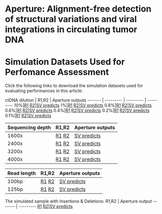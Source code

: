 # Aperture: Alignment-free detection of structural variations and viral integrations in circulating tumor DNA  
  
[comment]: <> (For citing Aperture and for an overview of the Aperture algorithms, refer to our open access article:)  

[comment]: <> (**Aperture: Alignment-free detection of structural variations and viral integrations in circulating tumor DNA**)
[comment]: <> (Hongchao Liu, Huihui Yin, Guangyu Li, Junling Li, Xiaoyue Wang.)  
  
# Simulation Datasets Used for Perfomance Assessment  
  
Click the following links to download the simulation datasets used for evaluating performances in this article:  
  
ctDNA dilution | R1,R2 | Aperture outputs
------- | --------- | --------- | ---------
10%|[R1](https://ndownloader.figshare.com/files/26914610)  [R2](https://ndownloader.figshare.com/files/24730013)|[SV predicts](https://ndownloader.figshare.com/files/28482234)
1%|[R1](https://ndownloader.figshare.com/files/26914715)  [R2](https://ndownloader.figshare.com/files/24730121)|[SV predicts](https://ndownloader.figshare.com/files/28482237)
0.8%|[R1](https://ndownloader.figshare.com/files/26914718)  [R2](https://ndownloader.figshare.com/files/24730259)|[SV predicts](https://ndownloader.figshare.com/files/28482252)
0.6%|[R1](https://ndownloader.figshare.com/files/26914721)  [R2](https://ndownloader.figshare.com/files/24730178)|[SV predicts](https://ndownloader.figshare.com/files/28482249)
0.4%|[R1](https://ndownloader.figshare.com/files/26914766)  [R2](https://ndownloader.figshare.com/files/24730352)|[SV predicts](https://ndownloader.figshare.com/files/28482246)
0.2%|[R1](https://ndownloader.figshare.com/files/26914769)  [R2](https://ndownloader.figshare.com/files/24730379)|[SV predicts](https://ndownloader.figshare.com/files/28482243)
0.1%|[R1](https://ndownloader.figshare.com/files/26914772)  [R2](https://ndownloader.figshare.com/files/24730523)|[SV predicts](https://ndownloader.figshare.com/files/28482240)
  
   
   
Sequencing depth | R1,R2 | Aperture outputs
------- | --------- | ---------
1600x|[R1](https://ndownloader.figshare.com/files/28456884) [R2](https://ndownloader.figshare.com/files/28456914)|[SV predicts](https://ndownloader.figshare.com/files/28482489)
2400x|[R1](https://ndownloader.figshare.com/files/28480476) [R2](https://ndownloader.figshare.com/files/28473804)|[SV predicts](https://ndownloader.figshare.com/files/28482492)
3200x|[R1](https://ndownloader.figshare.com/files/28456968) [R2](https://ndownloader.figshare.com/files/28456941)|[SV predicts](https://ndownloader.figshare.com/files/28482495)
4000x|[R1](https://ndownloader.figshare.com/files/28470351) [R2](https://ndownloader.figshare.com/files/28470342)|[SV predicts](https://ndownloader.figshare.com/files/28482498)
   
   
   
Read length | R1,R2 | Aperture outputs
------- | --------- | ---------
100bp|[R1](https://ndownloader.figshare.com/files/28470348) [R2](https://ndownloader.figshare.com/files/28470339)|[SV predicts](https://ndownloader.figshare.com/files/28482228)
125bp|[R1](https://ndownloader.figshare.com/files/28457277) [R2](https://ndownloader.figshare.com/files/28457262)|[SV predicts](https://ndownloader.figshare.com/files/28482231)
   
   
   
The simulated sample with Insertions & Deletions:
R1,R2 | Aperture output
------- | ---------
[R1](https://ndownloader.figshare.com/files/28480839) [R2](https://ndownloader.figshare.com/files/28480845)|[SV predicts](https://ndownloader.figshare.com/files/28482255)

   